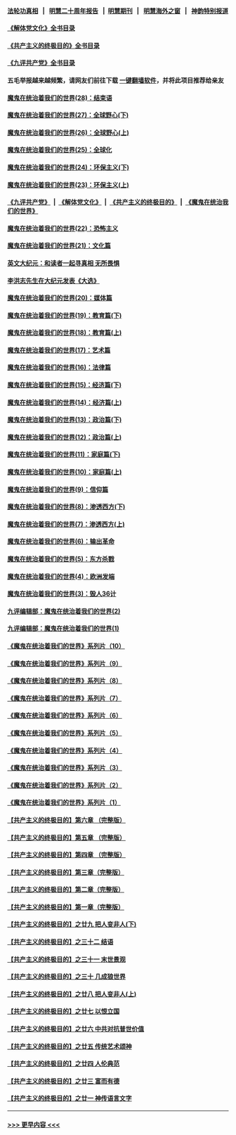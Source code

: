 #### [法轮功真相](https://github.com/gfw-breaker/truth/blob/master/README.md?t=0) &nbsp;&nbsp;|&nbsp;&nbsp; [明慧二十周年报告](https://github.com/gfw-breaker/mh-reports/blob/master/README.md?t=0) &nbsp;&nbsp;|&nbsp;&nbsp;[明慧期刊](https://github.com/gfw-breaker/mh-qikan) &nbsp;&nbsp;|&nbsp;&nbsp; [明慧海外之窗](https://github.com/gfw-breaker/mh-news/blob/master/README.md?t=0) &nbsp;&nbsp;|&nbsp;&nbsp; [神韵特别报道](https://github.com/gfw-breaker/mh-news/blob/master/shenyun.md?t=0)
#### [《解体党文化》全书目录](../pages/nsc422/n13721157.md?t=04271001) 
#### [《共产主义的终极目的》全书目录](../pages/nsc422/n13721048.md?t=04271001) 
#### [《九评共产党》全书目录](../pages/nsc422/n13708085.md?t=04271001) 
#### 五毛举报越来越频繁，请网友们前往下载 [一键翻墙软件](https://github.com/gfw-breaker/ssr-accounts)，并将此项目推荐给亲友
#### [魔鬼在统治着我们的世界(28)：结束语](../pages/nsc422/n10936246.md?t=04271001) 
#### [魔鬼在统治着我们的世界(27)：全球野心(下)](../pages/nsc422/n10928319.md?t=04271001) 
#### [魔鬼在统治着我们的世界(26)：全球野心(上)](../pages/nsc422/n10900318.md?t=04271001) 
#### [魔鬼在统治着我们的世界(25)：全球化](../pages/nsc422/n10788205.md?t=04271001) 
#### [魔鬼在统治着我们的世界(24)：环保主义(下)](../pages/nsc422/n10695307.md?t=04271001) 
#### [魔鬼在统治着我们的世界(23)：环保主义(上)](../pages/nsc422/n10688613.md?t=04271001) 
#### [《九评共产党》](https://github.com/begood0513/9ping.md/blob/master/README.md) &nbsp;|&nbsp; [《解体党文化》](../../../../jtdwh.md/blob/master/README.md)  &nbsp;|&nbsp; [《共产主义的终极目的》](../../../../gczydzjmd.md/blob/master/README.md) &nbsp;|&nbsp; [《魔鬼在统治我们的世界》](../../../../mgztzwmdsj.md/blob/master/README.md) 
#### [魔鬼在统治着我们的世界(22)：恐怖主义](../pages/nsc422/n10614727.md?t=04271001) 
#### [魔鬼在统治着我们的世界(21)：文化篇](../pages/nsc422/n10597706.md?t=04271001) 
#### [英文大纪元：和读者一起寻真相 无所畏惧](../pages/nsc422/n12542027.md?t=04271001) 
#### [李洪志先生在大纪元发表《大选》](../pages/nsc422/n12534746.md?t=04271001) 
#### [魔鬼在统治着我们的世界(20)：媒体篇](../pages/nsc422/n10586579.md?t=04271001) 
#### [魔鬼在统治着我们的世界(19)：教育篇(下)](../pages/nsc422/n10564808.md?t=04271001) 
#### [魔鬼在统治着我们的世界(18)：教育篇(上)](../pages/nsc422/n10526970.md?t=04271001) 
#### [魔鬼在统治着我们的世界(17)：艺术篇](../pages/nsc422/n10499093.md?t=04271001) 
#### [魔鬼在统治着我们的世界(16)：法律篇](../pages/nsc422/n10485969.md?t=04271001) 
#### [魔鬼在统治着我们的世界(15)：经济篇(下)](../pages/nsc422/n10469975.md?t=04271001) 
#### [魔鬼在统治着我们的世界(14)：经济篇(上)](../pages/nsc422/n10457370.md?t=04271001) 
#### [魔鬼在统治着我们的世界(13)：政治篇(下)](../pages/nsc422/n10448270.md?t=04271001) 
#### [魔鬼在统治着我们的世界(12)：政治篇(上)](../pages/nsc422/n10444576.md?t=04271001) 
#### [魔鬼在统治着我们的世界(11)：家庭篇(下)](../pages/nsc422/n10440961.md?t=04271001) 
#### [魔鬼在统治着我们的世界(10)：家庭篇(上)](../pages/nsc422/n10435448.md?t=04271001) 
#### [魔鬼在统治着我们的世界(9)：信仰篇](../pages/nsc422/n10432159.md?t=04271001) 
#### [魔鬼在统治着我们的世界(8)：渗透西方(下)](../pages/nsc422/n10429603.md?t=04271001) 
#### [魔鬼在统治着我们的世界(7)：渗透西方(上)](../pages/nsc422/n10426013.md?t=04271001) 
#### [魔鬼在统治着我们的世界(6)：输出革命](../pages/nsc422/n10421536.md?t=04271001) 
#### [魔鬼在统治着我们的世界(5)：东方杀戮](../pages/nsc422/n10417707.md?t=04271001) 
#### [魔鬼在统治着我们的世界(4)：欧洲发端](../pages/nsc422/n10414890.md?t=04271001) 
#### [魔鬼在统治着我们的世界(3)：毁人36计](../pages/nsc422/n10411583.md?t=04271001) 
#### [九评编辑部：魔鬼在统治着我们的世界(2)](../pages/nsc422/n10410036.md?t=04271001) 
#### [九评编辑部：魔鬼在统治着我们的世界(1)](../pages/nsc422/n10406825.md?t=04271001) 
#### [《魔鬼在统治着我们的世界》系列片（10）](../pages/nsc422/n12292670.md?t=04271001) 
#### [《魔鬼在统治着我们的世界》系列片（9）](../pages/nsc422/n12290859.md?t=04271001) 
#### [《魔鬼在统治着我们的世界》系列片（8）](../pages/nsc422/n12287445.md?t=04271001) 
#### [《魔鬼在统治着我们的世界》系列片（7）](../pages/nsc422/n12283425.md?t=04271001) 
#### [《魔鬼在统治着我们的世界》系列片（6）](../pages/nsc422/n12282314.md?t=04271001) 
#### [《魔鬼在统治着我们的世界》系列片（5）](../pages/nsc422/n12281419.md?t=04271001) 
#### [《魔鬼在统治着我们的世界》系列片（4）](../pages/nsc422/n12274024.md?t=04271001) 
#### [《魔鬼在统治着我们的世界》系列片（3）](../pages/nsc422/n12271322.md?t=04271001) 
#### [《魔鬼在统治着我们的世界》系列片（2）](../pages/nsc422/n12269049.md?t=04271001) 
#### [《魔鬼在统治着我们的世界》系列片（1）](../pages/nsc422/n12267575.md?t=04271001) 
#### [【共产主义的终极目的】第六章 （完整版）](../pages/nsc422/n11428913.md?t=04271001) 
#### [【共产主义的终极目的】第五章 （完整版）](../pages/nsc422/n11428912.md?t=04271001) 
#### [【共产主义的终极目的】第四章 （完整版）](../pages/nsc422/n11428907.md?t=04271001) 
#### [【共产主义的终极目的】第三章（完整版）](../pages/nsc422/n11428848.md?t=04271001) 
#### [【共产主义的终极目的】第二章（完整版）](../pages/nsc422/n11428831.md?t=04271001) 
#### [【共产主义的终极目的】第一章（完整版）](../pages/nsc422/n11417651.md?t=04271001) 
#### [【共产主义的终极目的】之廿九 把人变非人(下)](../pages/nsc422/n11344140.md?t=04271001) 
#### [【共产主义的终极目的】之三十二 结语](../pages/nsc422/n11360535.md?t=04271001) 
#### [【共产主义的终极目的】之三十一 末世景观](../pages/nsc422/n11351129.md?t=04271001) 
#### [【共产主义的终极目的】之三十 几成狼世界](../pages/nsc422/n11348280.md?t=04271001) 
#### [【共产主义的终极目的】之廿八 把人变非人(上)](../pages/nsc422/n11340492.md?t=04271001) 
#### [【共产主义的终极目的】之廿七 以恨立国](../pages/nsc422/n11336944.md?t=04271001) 
#### [【共产主义的终极目的】之廿六 中共对抗普世价值](../pages/nsc422/n11324785.md?t=04271001) 
#### [【共产主义的终极目的】之廿五 传统艺术颂神](../pages/nsc422/n11296396.md?t=04271001) 
#### [【共产主义的终极目的】之廿四 人伦典范](../pages/nsc422/n11296397.md?t=04271001) 
#### [【共产主义的终极目的】之廿三 富而有德](../pages/nsc422/n11283598.md?t=04271001) 
#### [【共产主义的终极目的】之廿一 神传语言文字](../pages/nsc422/n11263265.md?t=04271001) 

----
#### [ >>> 更早内容 <<< ](../indexes/nsc422-earlier.md)
